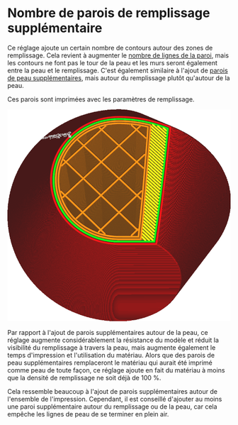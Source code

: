 Nombre de parois de remplissage supplémentaire
====
Ce réglage ajoute un certain nombre de contours autour des zones de remplissage. Cela revient à augmenter le [nombre de lignes de la paroi](../shell/wall_line_count.md), mais les contours ne font pas le tour de la peau et les murs seront également entre la peau et le remplissage. C'est également similaire à l'ajout de [parois de peau supplémentaires](../top_bottom/skin_outline_count.md), mais autour du remplissage plutôt qu'autour de la peau.

Ces parois sont imprimées avec les paramètres de remplissage.

![Deux murs supplémentaires autour du remplissage](../../../articles/images/infill_wall_line_count.png)

Par rapport à l'ajout de parois supplémentaires autour de la peau, ce réglage augmente considérablement la résistance du modèle et réduit la visibilité du remplissage à travers la peau, mais augmente également le temps d'impression et l'utilisation du matériau. Alors que des parois de peau supplémentaires remplaceront le matériau qui aurait été imprimé comme peau de toute façon, ce réglage ajoute en fait du matériau à moins que la densité de remplissage ne soit déjà de 100 %.

Cela ressemble beaucoup à l'ajout de parois supplémentaires autour de l'ensemble de l'impression. Cependant, il est conseillé d'ajouter au moins une paroi supplémentaire autour du remplissage ou de la peau, car cela empêche les lignes de peau de se terminer en plein air.

